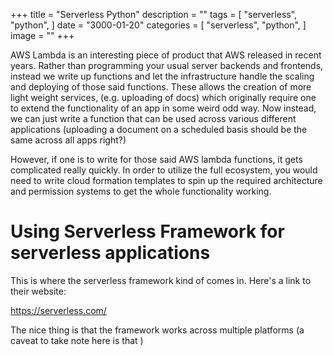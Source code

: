 +++
title = "Serverless Python"
description = ""
tags = [
    "serverless",
    "python",
]
date = "3000-01-20"
categories = [
    "serverless",
    "python",
]
image = ""
+++

AWS Lambda is an interesting piece of product that AWS released in recent years. Rather than
programming your usual server backends and frontends, instead we write up functions and let the infrastructure
handle the scaling and deploying of those said functions. These allows the creation of more light weight 
services, (e.g. uploading of docs) which originally require one to extend the functionality of an app in some 
weird odd way. Now instead, we can just write a function that can be used across various different applications
(uploading a document on a scheduled basis should be the same across all apps right?)

However, if one is to write for those said AWS lambda functions, it gets complicated really quickly. In 
order to utilize the full ecosystem, you would need to write cloud formation templates to spin up the 
required architecture and permission systems to get the whole functionality working.

# Using Serverless Framework for serverless applications

This is where the serverless framework kind of comes in. Here's a link to their website:

https://serverless.com/

The nice thing is that the framework works across multiple platforms (a caveat to take note here is that
)